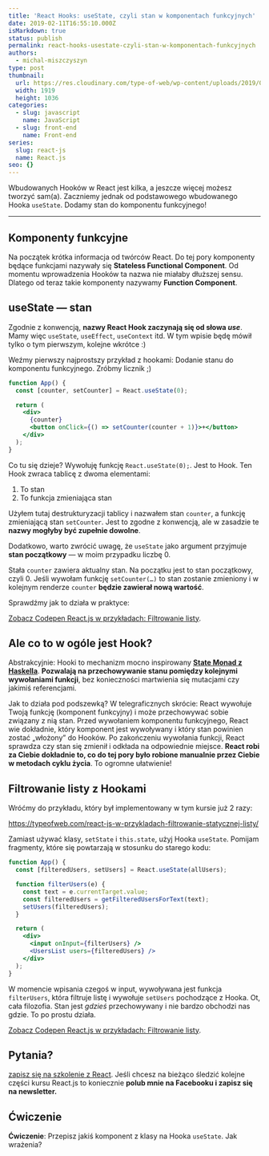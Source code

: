```yaml
---
title: 'React Hooks: useState, czyli stan w komponentach funkcyjnych'
date: 2019-02-11T16:55:10.000Z
isMarkdown: true
status: publish
permalink: react-hooks-usestate-czyli-stan-w-komponentach-funkcyjnych
authors:
  - michal-miszczyszyn
type: post
thumbnail:
  url: https://res.cloudinary.com/type-of-web/wp-content/uploads/2019/02/pexels-photo-1520145.jpeg
  width: 1919
  height: 1036
categories:
  - slug: javascript
    name: JavaScript
  - slug: front-end
    name: Front-end
series:
  slug: react-js
  name: React.js
seo: {}
---
```


Wbudowanych Hooków w React jest kilka, a jeszcze więcej możesz tworzyć sam(a). Zaczniemy jednak od podstawowego wbudowanego Hooka `useState`. Dodamy stan do komponentu funkcyjnego!

---

## Komponenty funkcyjne

Na początek krótka informacja od twórców React. Do tej pory komponenty będące funkcjami nazywały się **Stateless Functional Component**. Od momentu wprowadzenia Hooków ta nazwa nie miałaby dłuższej sensu. Dlatego od teraz takie komponenty nazywamy **Function Component**.

## useState — stan

Zgodnie z konwencją, **nazwy React Hook zaczynają się od słowa _use_**. Mamy więc `useState`, `useEffect`, `useContext` itd. W tym wpisie będę mówił tylko o tym pierwszym, kolejne wkrótce :)

Weźmy pierwszy najprostszy przykład z hookami: Dodanie stanu do komponentu funkcyjnego. Zróbmy licznik ;)

```jsx
function App() {
  const [counter, setCounter] = React.useState(0);

  return (
    <div>
      {counter}
      <button onClick={() => setCounter(counter + 1)}>+</button>
    </div>
  );
}
```

Co tu się dzieje? Wywołuję funkcję `React.useState(0);`. Jest to Hook. Ten Hook zwraca tablicę z dwoma elementami:

1. To stan
2. To funkcja zmieniająca stan

Użyłem tutaj destrukturyzacji tablicy i nazwałem stan `counter`, a funkcję zmieniającą stan `setCounter`. Jest to zgodne z konwencją, ale w zasadzie te **nazwy mogłyby być zupełnie dowolne**.

Dodatkowo, warto zwrócić uwagę, że `useState` jako argument przyjmuje **stan początkowy** — w moim przypadku liczbę 0.

Stała `counter` zawiera aktualny stan. Na początku jest to stan początkowy, czyli 0. Jeśli wywołam funkcję `setCounter(…)` to stan zostanie zmieniony i w kolejnym renderze `counter` **będzie zawierał nową wartość**.

Sprawdźmy jak to działa w praktyce:

<CodepenWidget height="265" themeId="0" slugHash="zedadL" defaultTab="js,result" user="mmiszy" embedVersion="2" penTitle="React.js w przykładach: Filtrowanie listy">
<a href="http://codepen.io/mmiszy/pen/zedadL/">Zobacz Codepen React.js w przykładach: Filtrowanie listy</a>.
</CodepenWidget>

## Ale co to w ogóle jest Hook?

Abstrakcyjnie: Hooki to mechanizm mocno inspirowany [**State Monad z Haskella**](https://mmhaskell.com/monads-5/). **Pozwalają na przechowywanie stanu pomiędzy kolejnymi wywołaniami funkcji**, bez konieczności martwienia się mutacjami czy jakimiś referencjami.

Jak to działa pod podszewką? W telegraficznych skrócie: React wywołuje Twoją funkcję (komponent funkcyjny) i może przechowywać sobie związany z nią stan. Przed wywołaniem komponentu funkcyjnego, React wie dokładnie, który komponent jest wywoływany i który stan powinien zostać „włożony” do Hooków. Po zakończeniu wywołania funkcji, React sprawdza czy stan się zmienił i odkłada na odpowiednie miejsce. **React robi za Ciebie dokładnie to, co do tej pory było robione manualnie przez Ciebie w metodach cyklu życia**. To ogromne ułatwienie!

## Filtrowanie listy z Hookami

Wróćmy do przykładu, który był implementowany w tym kursie już 2 razy:

https://typeofweb.com/react-js-w-przykladach-filtrowanie-statycznej-listy/

Zamiast używać klasy, `setState` i `this.state`, użyj Hooka `useState`. Pomijam fragmenty, które się powtarzają w stosunku do starego kodu:

```jsx
function App() {
  const [filteredUsers, setUsers] = React.useState(allUsers);

  function filterUsers(e) {
    const text = e.currentTarget.value;
    const filteredUsers = getFilteredUsersForText(text);
    setUsers(filteredUsers);
  }

  return (
    <div>
      <input onInput={filterUsers} />
      <UsersList users={filteredUsers} />
    </div>
  );
}
```

W momencie wpisania czegoś w input, wywoływana jest funkcja `filterUsers`, która filtruje listę i wywołuje `setUsers` pochodzące z Hooka. Ot, cała filozofia. Stan jest _gdzieś_ przechowywany i nie bardzo obchodzi nas gdzie. To po prostu działa.

<CodepenWidget height="265" themeId="0" slugHash="ErvLzo" defaultTab="js,result" user="mmiszy" embedVersion="2" penTitle="React.js w przykładach: Filtrowanie listy">
<a href="http://codepen.io/mmiszy/pen/ErvLzo/">Zobacz Codepen React.js w przykładach: Filtrowanie listy</a>.
</CodepenWidget>

## Pytania?

<a href="https://szkolenia.typeofweb.com/" target="_blank">zapisz się na szkolenie z React</a>. Jeśli chcesz na bieżąco śledzić kolejne części kursu React.js to koniecznie <strong>polub mnie na Facebooku i zapisz się na newsletter.</strong>
<NewsletterForm />
<FacebookPageWidget />

## Ćwiczenie

**Ćwiczenie**: Przepisz jakiś komponent z klasy na Hooka `useState`. Jak wrażenia?
